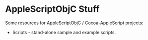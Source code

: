 # AppleScriptObjC Stuff

Some resources for AppleScriptObjC / Cocoa-AppleScript projects:

* Scripts - stand-alone sample and example scripts.


